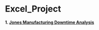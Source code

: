# Excel_Project

**1. [Jones Manufacturing Downtime Analysis](https://github.com/Blessing336/Jones-Manufacturing-Downtime-Analysis)**
